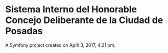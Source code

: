 Sistema Interno del Honorable Concejo Deliberante de la Ciudad de Posadas
===

A Symfony project created on April 3, 2017, 4:21 pm.
